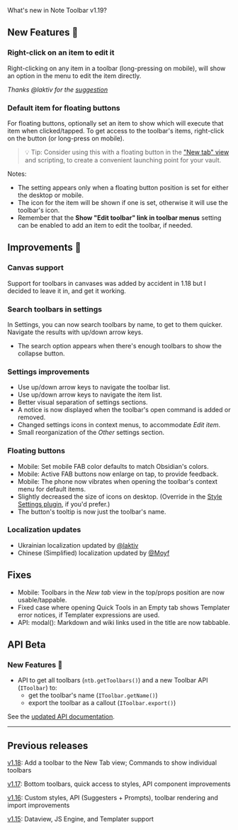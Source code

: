 What's new in Note Toolbar v1.19?

## New Features 🎉

### Right-click on an item to edit it

Right-clicking on any item in a toolbar (long-pressing on mobile), will show an option in the menu to edit the item directly.

_Thanks @laktiv for the [suggestion](https://github.com/chrisgurney/obsidian-note-toolbar/discussions/214#discussioncomment-11955006)_

### Default item for floating buttons

For floating buttons, optionally set an item to show which will execute that item when clicked/tapped. To get access to the toolbar's items, right-click on the button (or long-press on mobile).

> 💡 Tip: Consider using this with a floating button in the ["New tab" view](https://github.com/chrisgurney/obsidian-note-toolbar/wiki/Defining-where-to-show-toolbars#show-a-toolbar-in-the-new-tab-view) and scripting, to create a convenient launching point for your vault.

Notes:

- The setting appears only when a floating button position is set for either the desktop or mobile.
- The icon for the item will be shown if one is set, otherwise it will use the toolbar's icon.
- Remember that the **Show "Edit toolbar" link in toolbar menus** setting can be enabled to add an item to edit the toolbar, if needed.

## Improvements 🚀

### Canvas support

Support for toolbars in canvases was added by accident in 1.18 but I decided to leave it in, and get it working.

### Search toolbars in settings

In Settings, you can now search toolbars by name, to get to them quicker. Navigate the results with up/down arrow keys.

- The search option appears when there's enough toolbars to show the collapse button.

### Settings improvements

- Use up/down arrow keys to navigate the toolbar list.
- Use up/down arrow keys to navigate the item list.
- Better visual separation of settings sections.
- A notice is now displayed when the toolbar's open command is added or removed.
- Changed settings icons in context menus, to accommodate _Edit item_.
- Small reorganization of the _Other_ settings section.

### Floating buttons

- Mobile: Set mobile FAB color defaults to match Obsidian's colors.
- Mobile: Active FAB buttons now enlarge on tap, to provide feedback.
- Mobile: The phone now vibrates when opening the toolbar's context menu for default items.
- Slightly decreased the size of icons on desktop. (Override in the [Style Settings plugin](https://github.com/chrisgurney/obsidian-note-toolbar/wiki/Style-Settings-plugin-support), if you'd prefer.)
- The button's tooltip is now just the toolbar's name.

### Localization updates

- Ukrainian localization updated by [@laktiv](https://github.com/laktiv)
- Chinese (Simplified) localization updated by [@Moyf](https://github.com/Moyf)

## Fixes

- Mobile: Toolbars in the _New tab_ view in the top/props position are now usable/tappable.
- Fixed case where opening Quick Tools in an Empty tab shows Templater error notices, if Templater expressions are used.
- API: modal(): Markdown and wiki links used in the title are now tabbable.

## API Beta

### New Features 🎉

- API to get all toolbars (`ntb.getToolbars()`) and a new Toolbar API (`IToolbar`) to:
  - get the toolbar's name (`IToolbar.getName()`)
  - export the toolbar as a callout (`IToolbar.export()`)

See the [updated API documentation](https://github.com/chrisgurney/obsidian-note-toolbar/wiki/Note-Toolbar-API).

---

## Previous releases

[v1.18](https://github.com/chrisgurney/obsidian-note-toolbar/releases/tag/1.18.1): Add a toolbar to the New Tab view; Commands to show individual toolbars

[v1.17](https://github.com/chrisgurney/obsidian-note-toolbar/releases/tag/1.17.0): Bottom toolbars, quick access to styles, API component improvements

[v1.16](https://github.com/chrisgurney/obsidian-note-toolbar/releases/tag/1.16.0): Custom styles, API (Suggesters + Prompts), toolbar rendering and import improvements

[v1.15](https://github.com/chrisgurney/obsidian-note-toolbar/releases/tag/1.15.0): Dataview, JS Engine, and Templater support